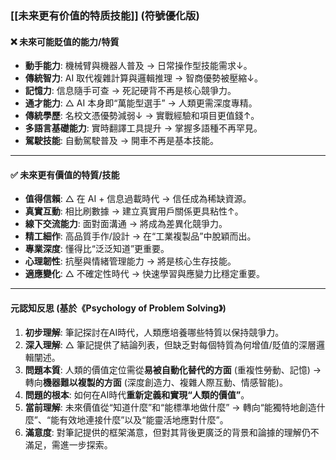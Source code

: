 
### **[[未来更有价值的特质技能]] (符號優化版)**

#### ❌ **未來可能貶值的能力/特質**

*   **動手能力**: 機械臂與機器人普及 → 日常操作型技能需求↓。
*   **傳統智力**: AI 取代複雜計算與邏輯推理 → 智商優勢被壓縮↓。
*   **記憶力**: 信息隨手可查 → 死記硬背不再是核心競爭力。
*   **通才能力**: △ AI 本身即“萬能型選手” → 人類更需深度專精。
*   **傳統學歷**: 名校文憑優勢減弱↓ → 實戰經驗和項目更值錢↑。
*   **多語言基礎能力**: 實時翻譯工具提升 → 掌握多語種不再罕見。
*   **駕駛技能**: 自動駕駛普及 → 開車不再是基本技能。

---

#### ✅ **未來更有價值的特質/技能**

*   **值得信賴**: △ 在 AI + 信息過載時代 → 信任成為稀缺資源。
*   **真實互動**: 相比刷數據 → 建立真實用戶關係更具粘性↑。
*   **線下交流能力**: 面對面溝通 → 將成為差異化競爭力。
*   **精工細作**: 高品質手作/設計 → 在“工業複製品”中脫穎而出。
*   **專業深度**: 懂得比“泛泛知道”更重要。
*   **心理韌性**: 抗壓與情緒管理能力 → 將是核心生存技能。
*   **適應變化**: △ 不確定性時代 → 快速學習與應變力比穩定重要。

---

#### **元認知反思 (基於《Psychology of Problem Solving》)**

1.  **初步理解**: 筆記探討在AI時代，人類應培養哪些特質以保持競爭力。
2.  **深入理解**: △ 筆記提供了結論列表，但缺乏對每個特質為何增值/貶值的深層邏輯闡述。
3.  **問題本質**: 人類的價值定位需從**易被自動化替代的方面** (重複性勞動、記憶) → 轉向**機器難以複製的方面** (深度創造力、複雜人際互動、情感智能)。
4.  **問題的根本**: 如何在AI時代**重新定義和實現“人類的價值”**。
5.  **當前理解**: 未來價值從“知道什麼”和“能標準地做什麼” → 轉向“能獨特地創造什麼”、“能有效地連接什麼”以及“能靈活地應對什麼”。
6.  **滿意度**: 對筆記提供的框架滿意，但對其背後更廣泛的背景和論據的理解仍不滿足，需進一步探索。